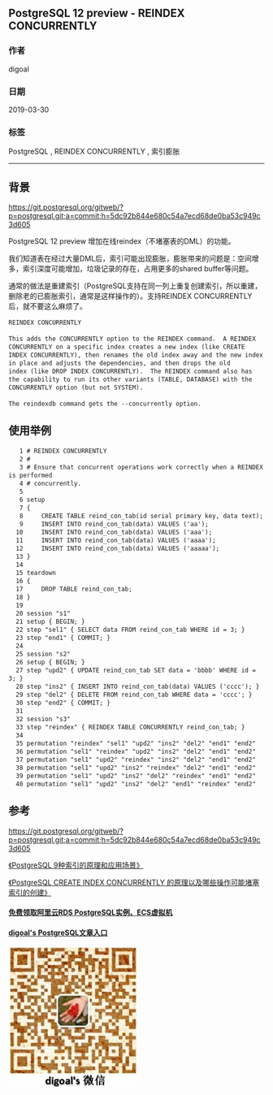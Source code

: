 ## PostgreSQL 12 preview - REINDEX CONCURRENTLY     
                                  
### 作者                                  
digoal                                  
                                  
### 日期                                  
2019-03-30                                  
                                  
### 标签                                  
PostgreSQL , REINDEX CONCURRENTLY , 索引膨胀  
                                  
----                                  
                                  
## 背景         
https://git.postgresql.org/gitweb/?p=postgresql.git;a=commit;h=5dc92b844e680c54a7ecd68de0ba53c949c3d605  
  
PostgreSQL 12 preview 增加在线reindex（不堵塞表的DML）的功能。  
  
我们知道表在经过大量DML后，索引可能出现膨胀，膨胀带来的问题是：空间增多，索引深度可能增加，垃圾记录的存在，占用更多的shared buffer等问题。  
  
通常的做法是重建索引（PostgreSQL支持在同一列上重复创建索引，所以重建，删除老的已膨胀索引，通常是这样操作的）。支持REINDEX CONCURRENTLY后，就不要这么麻烦了。  
  
```  
REINDEX CONCURRENTLY  
  
This adds the CONCURRENTLY option to the REINDEX command.  A REINDEX  
CONCURRENTLY on a specific index creates a new index (like CREATE  
INDEX CONCURRENTLY), then renames the old index away and the new index  
in place and adjusts the dependencies, and then drops the old  
index (like DROP INDEX CONCURRENTLY).  The REINDEX command also has  
the capability to run its other variants (TABLE, DATABASE) with the  
CONCURRENTLY option (but not SYSTEM).  
  
The reindexdb command gets the --concurrently option.  
```  
  
## 使用举例  
```  
   1 # REINDEX CONCURRENTLY  
   2 #  
   3 # Ensure that concurrent operations work correctly when a REINDEX is performed  
   4 # concurrently.  
   5   
   6 setup  
   7 {  
   8     CREATE TABLE reind_con_tab(id serial primary key, data text);  
   9     INSERT INTO reind_con_tab(data) VALUES ('aa');  
  10     INSERT INTO reind_con_tab(data) VALUES ('aaa');  
  11     INSERT INTO reind_con_tab(data) VALUES ('aaaa');  
  12     INSERT INTO reind_con_tab(data) VALUES ('aaaaa');  
  13 }  
  14   
  15 teardown  
  16 {  
  17     DROP TABLE reind_con_tab;  
  18 }  
  19   
  20 session "s1"  
  21 setup { BEGIN; }  
  22 step "sel1" { SELECT data FROM reind_con_tab WHERE id = 3; }  
  23 step "end1" { COMMIT; }  
  24   
  25 session "s2"  
  26 setup { BEGIN; }  
  27 step "upd2" { UPDATE reind_con_tab SET data = 'bbbb' WHERE id = 3; }  
  28 step "ins2" { INSERT INTO reind_con_tab(data) VALUES ('cccc'); }  
  29 step "del2" { DELETE FROM reind_con_tab WHERE data = 'cccc'; }  
  30 step "end2" { COMMIT; }  
  31   
  32 session "s3"  
  33 step "reindex" { REINDEX TABLE CONCURRENTLY reind_con_tab; }  
  34   
  35 permutation "reindex" "sel1" "upd2" "ins2" "del2" "end1" "end2"  
  36 permutation "sel1" "reindex" "upd2" "ins2" "del2" "end1" "end2"  
  37 permutation "sel1" "upd2" "reindex" "ins2" "del2" "end1" "end2"  
  38 permutation "sel1" "upd2" "ins2" "reindex" "del2" "end1" "end2"  
  39 permutation "sel1" "upd2" "ins2" "del2" "reindex" "end1" "end2"  
  40 permutation "sel1" "upd2" "ins2" "del2" "end1" "reindex" "end2"  
```  
    
## 参考  
https://git.postgresql.org/gitweb/?p=postgresql.git;a=commit;h=5dc92b844e680c54a7ecd68de0ba53c949c3d605  
  
[《PostgreSQL 9种索引的原理和应用场景》](../201706/20170627_01.md)    
  
[《PostgreSQL CREATE INDEX CONCURRENTLY 的原理以及哪些操作可能堵塞索引的创建》](../201804/20180424_05.md)    
    
  
  
  
  
  
  
  
  
  
#### [免费领取阿里云RDS PostgreSQL实例、ECS虚拟机](https://free.aliyun.com/ "57258f76c37864c6e6d23383d05714ea")
  
  
#### [digoal's PostgreSQL文章入口](https://github.com/digoal/blog/blob/master/README.md "22709685feb7cab07d30f30387f0a9ae")
  
  
![digoal's weixin](../pic/digoal_weixin.jpg "f7ad92eeba24523fd47a6e1a0e691b59")
  
  
  
  
  
  
  
